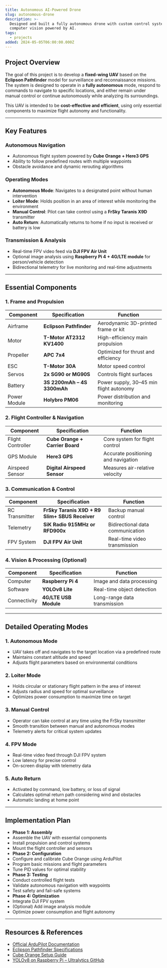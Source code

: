 ```yaml
---
title: Autonomous AI-Powered Drone
slug: autonomous-drone
description: >-
  Designed and built a fully autonomous drone with custom control systems and
  computer vision powered by AI.
tags:
  - projects
added: 2024-05-05T06:00:00.000Z
---
```


## Project Overview

The goal of this project is to develop a **fixed-wing UAV** based on the **Eclipson Pathfinder** model for surveillance and reconnaissance missions. The system is designed to operate in a **fully autonomous** mode, respond to commands to navigate to specific locations, and either remain under manual control or continue autonomously while analyzing its surroundings.

This UAV is intended to be **cost-effective and efficient**, using only essential components to maximize flight autonomy and functionality.

***

## Key Features

### Autonomous Navigation

* Autonomous flight system powered by **Cube Orange + Here3 GPS**
* Ability to follow predefined routes with multiple waypoints
* Obstacle avoidance and dynamic rerouting algorithms

### Operating Modes

* **Autonomous Mode**: Navigates to a designated point without human intervention
* **Loiter Mode**: Holds position in an area of interest while monitoring the environment
* **Manual Control**: Pilot can take control using a **FrSky Taranis X9D** transmitter
* **Auto Return**: Automatically returns to home if no input is received or battery is low

### Transmission & Analysis

* Real-time FPV video feed via **DJI FPV Air Unit**
* Optional image analysis using **Raspberry Pi 4 + 4G/LTE module** for person/vehicle detection
* Bidirectional telemetry for live monitoring and real-time adjustments

***

## Essential Components

### 1. Frame and Propulsion

| Component    | Specification               | Function                                |
| ------------ | --------------------------- | --------------------------------------- |
| Airframe     | **Eclipson Pathfinder**     | Aerodynamic 3D-printed frame or kit     |
| Motor        | **T-Motor AT2312 KV1400**   | High-efficiency main propulsion         |
| Propeller    | **APC 7x4**                 | Optimized for thrust and efficiency     |
| ESC          | **T-Motor 30A**             | Motor speed control                     |
| Servos       | **2x SG90 or MG90S**        | Controls flight surfaces                |
| Battery      | **3S 2200mAh – 4S 3300mAh** | Power supply, 30–45 min flight autonomy |
| Power Module | **Holybro PM06**            | Power distribution and monitoring       |

### 2. Flight Controller & Navigation

| Component         | Specification                   | Function                            |
| ----------------- | ------------------------------- | ----------------------------------- |
| Flight Controller | **Cube Orange + Carrier Board** | Core system for flight control      |
| GPS Module        | **Here3 GPS**                   | Accurate positioning and navigation |
| Airspeed Sensor   | **Digital Airspeed Sensor**     | Measures air-relative velocity      |

### 3. Communication & Control

| Component      | Specification                                  | Function                         |
| -------------- | ---------------------------------------------- | -------------------------------- |
| RC Transmitter | **FrSky Taranis X9D + R9 Slim+ SBUS Receiver** | Backup manual control            |
| Telemetry      | **SiK Radio 915MHz or RFD900x**                | Bidirectional data communication |
| FPV System     | **DJI FPV Air Unit**                           | Real-time video transmission     |

### 4. Vision & Processing (Optional)

| Component    | Specification         | Function                     |
| ------------ | --------------------- | ---------------------------- |
| Computer     | **Raspberry Pi 4**    | Image and data processing    |
| Software     | **YOLOv8 Lite**       | Real-time object detection   |
| Connectivity | **4G/LTE USB Module** | Long-range data transmission |

***

## Detailed Operating Modes

### 1. Autonomous Mode

* UAV takes off and navigates to the target location via a predefined route
* Maintains constant altitude and speed
* Adjusts flight parameters based on environmental conditions

### 2. Loiter Mode

* Holds circular or stationary flight pattern in the area of interest
* Adjusts radius and speed for optimal surveillance
* Optimizes power consumption to maximize time on target

### 3. Manual Control

* Operator can take control at any time using the FrSky transmitter
* Smooth transition between manual and autonomous modes
* Telemetry alerts for critical system updates

### 4. FPV Mode

* Real-time video feed through DJI FPV system
* Low latency for precise control
* On-screen display with telemetry data

### 5. Auto Return

* Activated by command, low battery, or loss of signal
* Calculates optimal return path considering wind and obstacles
* Automatic landing at home point

***

## Implementation Plan

* **Phase 1: Assembly**
* Assemble the UAV with essential components
* Install propulsion and control systems
* Mount the flight controller and sensors
* **Phase 2: Configuration**
* Configure and calibrate Cube Orange using ArduPilot
* Program basic missions and flight parameters
* Tune PID values for optimal stability
* **Phase 3: Testing**
* Conduct controlled flight tests
* Validate autonomous navigation with waypoints
* Test safety and fail-safe systems
* **Phase 4: Optimization**
* Integrate DJI FPV system
* (Optional) Add image analysis module
* Optimize power consumption and flight autonomy

***

## Resources & References

* [Official ArduPilot Documentation](https://ardupilot.org/plane/)
* [Eclipson Pathfinder Specifications](https://www.eclipson-airplanes.com/)
* [Cube Orange Setup Guide](https://docs.cubepilot.org/user-guides/autopilot/the-cube-module-overview)
* [YOLOv8 on Raspberry Pi – Ultralytics GitHub](https://github.com/ultralytics/ultralytics)
